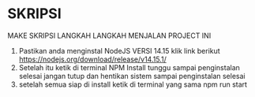 # SKRIPSI
MAKE SKRIPSI
LANGKAH LANGKAH MENJALAN PROJECT INI
  1. Pastikan anda menginstal NodeJS VERSI 14.15 klik link berikut https://nodejs.org/download/release/v14.15.1/ 
  2. Setelah itu ketik di terminal NPM Install tunggu sampai penginstalan selesai jangan tutup dan hentikan sistem sampai penginstalan selesai
  3. setelah semua siap di install ketik di terminal yang sama npm run start
  
